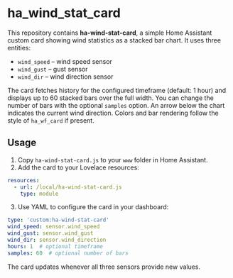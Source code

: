 # ha_wind_stat_card

This repository contains **ha-wind-stat-card**, a simple Home Assistant custom card showing wind statistics as a stacked bar chart. It uses three entities:

- `wind_speed` – wind speed sensor
- `wind_gust` – gust sensor
- `wind_dir` – wind direction sensor

The card fetches history for the configured timeframe (default: 1 hour) and displays up to 60 stacked bars over the full width. You can change the number of bars with the optional `samples` option. An arrow below the chart indicates the current wind direction. Colors and bar rendering follow the style of `ha_wf_card` if present.

## Usage

1. Copy `ha-wind-stat-card.js` to your `www` folder in Home Assistant.
2. Add the card to your Lovelace resources:

```yaml
resources:
  - url: /local/ha-wind-stat-card.js
    type: module
```

3. Use YAML to configure the card in your dashboard:

```yaml
type: 'custom:ha-wind-stat-card'
wind_speed: sensor.wind_speed
wind_gust: sensor.wind_gust
wind_dir: sensor.wind_direction
hours: 1  # optional timeframe
samples: 60  # optional number of bars
```

The card updates whenever all three sensors provide new values.
